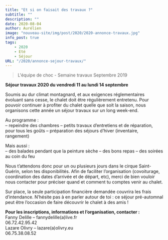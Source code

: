 ```yaml
---
title: "Et si on faisait des travaux ?"
subtitle: ""
description: ""
date: 2020-08-04
author: Aurélien
image: "nouveau-site/img/post/2020/2020-annonce-travaux.jpg"
info_post: true
tags:
    - 2020
    - Eté
    - Séjour
URL: "/2020/annonce-sejour-travaux/"
---
```

> L'équipe de choc - Semaine travaux Septembre 2019

**Séjour travaux 2020 du vendredi 11 au lundi 14 septembre**

Soumis au dur climat montagnard, et aux exigences réglementaires évoluant sans cesse, le chalet doit être régulièrement entretenu. Pour pouvoir continuer à profiter du chalet quelle que soit la saison, nous organisons cette année un séjour travaux sur un long week-end.

Au programme :<br>
– repeindre des chambres
– petits travaux d’entretiens et de réparation, pour tous les goûts
– préparation des séjours d’hiver (inventaire, rangement)

Mais aussi :<br>
– des balades pendant que la peinture sèche
– des bons repas
– des soirées au coin du feu

Nous t’attendons donc pour un ou plusieurs jours dans le cirque Saint-Guérin, selon tes disponibilités. Afin de faciliter l’organisation (covoiturage, coordination des dates d’arrivée et de départ, etc), merci de bien vouloir nous contacter pour préciser quand et comment tu comptes venir au chalet.

Sur place, la seule participation financière demandée couvrira les frais d’intendance.
N’hésite pas à en parler autour de toi : ce séjour pré-automnal peut être l’occasion de faire découvrir le chalet à des amis !

**Pour les inscriptions, informations et l’organisation, contacter :**<br> 
Fanny Delille – fannydelille(a)live.fr<br> 
06.72.42.95.42<br> 
Lazare Olivry – lazare(a)olivry.eu<br> 
06.75.38.08.52<br> 
